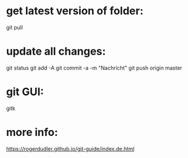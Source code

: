# get latest version of folder:
git pull

# update all changes:
git status
git add -A
git commit -a -m "Nachricht"
git push origin master

# git GUI:
gitk

# more info:
https://rogerdudler.github.io/git-guide/index.de.html
